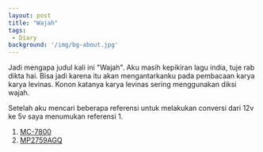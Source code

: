 ```yaml
---
layout: post
title: "Wajah"
tags:
 - Diary
background: '/img/bg-about.jpg'
---
```

Jadi mengapa judul kali ini "Wajah". Aku masih kepikiran lagu india, tuje rab dikta hai. Bisa jadi karena itu akan mengantarkanku pada pembacaan karya karya levinas. Konon katanya karya levinas sering menggunakan diksi wajah.

Setelah aku mencari beberapa referensi untuk melakukan conversi dari 12v ke 5v saya menumukan referensi 1.

1. [MC-7800](https://www.onsemi.com/pdf/datasheet/mc7800-d.pdf)
2. [MP2759AGQ](https://www.monolithicpower.com/en/documentview/productdocument/index/version/2/document_type/Datasheet/lang/en/sku/MP2759AGQ/document_id/9670/)
